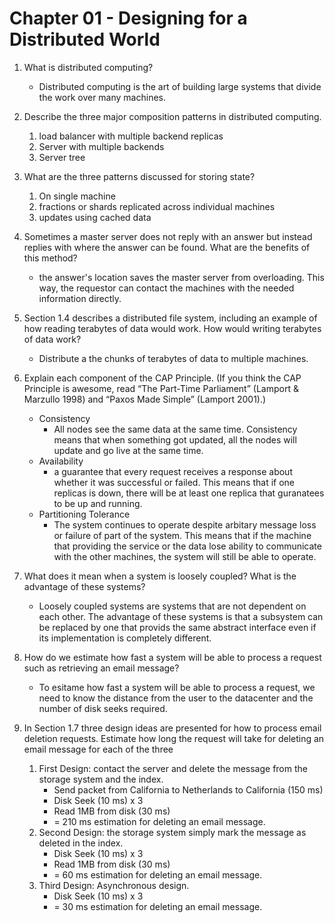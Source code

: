 # Chapter 01 - Designing for a Distributed World

1. What is distributed computing?
    - Distributed computing is the art of building large systems that divide the work
over many machines.

2. Describe the three major composition patterns in distributed computing.
    1. load balancer with multiple backend replicas
    2. Server with multiple backends
    3. Server tree

3. What are the three patterns discussed for storing state?
    1. On single machine
    2. fractions or shards replicated across individual machines
    3. updates using cached data
    
4. Sometimes a master server does not reply with an answer but instead replies with where the answer can be found. What are the benefits of this method?
    - the answer's location saves the master server from overloading. This way, the requestor can contact the machines with the needed information directly.

5. Section 1.4 describes a distributed file system, including an example of how reading terabytes of data would work. How would writing terabytes of data work?
    - Distribute a the chunks of terabytes of data to multiple machines. 

6. Explain each component of the CAP Principle. (If you think the CAP Principle is awesome, read “The Part-Time Parliament” (Lamport & Marzullo 1998) and “Paxos Made Simple” (Lamport 2001).)
    - Consistency
        - All nodes see the same data at the same time. Consistency means that when something got updated, all the nodes will update and go live at the same time.
    - Availability
        - a guarantee that every request receives a response about whether it was successful or failed. This means that if one replicas is down, there will be at least one replica that guranatees to be up and running.
    - Partitioning Tolerance
        - The system continues to operate despite arbitary message loss or failure of part of the system. This means that if the machine that providing the service or the data lose ability to communicate with the other machines, the system will still be able to operate.

7. What does it mean when a system is loosely coupled? What is the advantage of these systems?
    - Loosely coupled systems are systems that are not dependent on each other. The advantage of these systems is that a subsystem can be replaced by one that provids the same abstract interface even if its implementation is completely different.

8. How do we estimate how fast a system will be able to process a request such as retrieving an email message?
    - To esitame how fast a system will be able to process a request, we need to know the distance from the user to the datacenter and the number of disk seeks required.

9. In Section 1.7 three design ideas are presented for how to process email deletion requests. Estimate how long the request will take for deleting an email message for each of the three
    1. First Design: contact the server and delete the message from the storage system and the index.
        * Send packet from California to Netherlands to California (150 ms)
        * Disk Seek (10 ms) x 3
        * Read 1MB from disk (30 ms)
        * = 210 ms estimation for deleting an email message.
    2. Second Design: the storage system simply mark the message as deleted in the index.
        * Disk Seek (10 ms) x 3
        * Read 1MB from disk (30 ms)
        * = 60 ms estimation for deleting an email message.
    3. Third Design: Asynchronous design.
        * Disk Seek (10 ms) x 3
        * = 30 ms estimation for deleting an email message.
